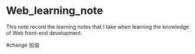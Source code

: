 # Web_learning_note

This note record the learning notes that I take when learning the knowledge of Web front-end development.

#change
加油
